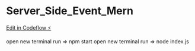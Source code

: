 # Server_Side_Event_Mern

[Edit in Codeflow ⚡️](https://stackblitz.com/~/github.com/AdamShaikhJs/Server_Side_Event_Mern)


open new terminal run =>  npm start
open new terminal run =>  node index.js
